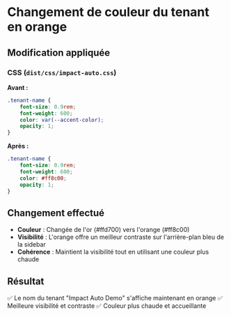 # Changement de couleur du tenant en orange

## Modification appliquée

### CSS (`dist/css/impact-auto.css`)

**Avant :**
```css
.tenant-name {
    font-size: 0.9rem;
    font-weight: 600;
    color: var(--accent-color);
    opacity: 1;
}
```

**Après :**
```css
.tenant-name {
    font-size: 0.9rem;
    font-weight: 600;
    color: #ff8c00;
    opacity: 1;
}
```

## Changement effectué

- **Couleur** : Changée de l'or (#ffd700) vers l'orange (#ff8c00)
- **Visibilité** : L'orange offre un meilleur contraste sur l'arrière-plan bleu de la sidebar
- **Cohérence** : Maintient la visibilité tout en utilisant une couleur plus chaude

## Résultat

✅ Le nom du tenant "Impact Auto Demo" s'affiche maintenant en orange
✅ Meilleure visibilité et contraste
✅ Couleur plus chaude et accueillante
